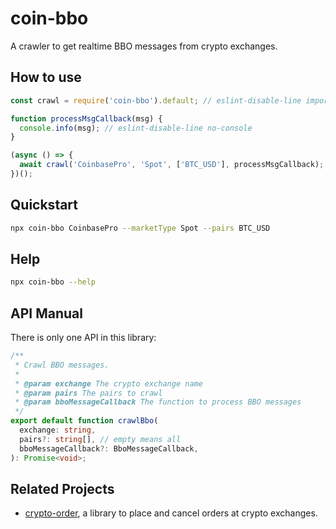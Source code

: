 # coin-bbo

A crawler to get realtime BBO messages from crypto exchanges.

## How to use

```javascript
const crawl = require('coin-bbo').default; // eslint-disable-line import/no-unresolved

function processMsgCallback(msg) {
  console.info(msg); // eslint-disable-line no-console
}

(async () => {
  await crawl('CoinbasePro', 'Spot', ['BTC_USD'], processMsgCallback);
})();
```

## Quickstart

```bash
npx coin-bbo CoinbasePro --marketType Spot --pairs BTC_USD
```

## Help

```bash
npx coin-bbo --help
```

## API Manual

There is only one API in this library:

```typescript
/**
 * Crawl BBO messages.
 *
 * @param exchange The crypto exchange name
 * @param pairs The pairs to crawl
 * @param bboMessageCallback The function to process BBO messages
 */
export default function crawlBbo(
  exchange: string,
  pairs?: string[], // empty means all
  bboMessageCallback?: BboMessageCallback,
): Promise<void>;
```

## Related Projects

- [crypto-order](https://www.npmjs.com/package/crypto-order), a library to place and cancel orders at crypto exchanges.
